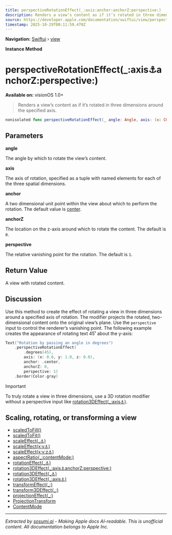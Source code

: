 ```yaml
---
title: perspectiveRotationEffect(_:axis:anchor:anchorZ:perspective:)
description: Renders a view’s content as if it’s rotated in three dimensions around the specified axis.
source: https://developer.apple.com/documentation/swiftui/view/perspectiverotationeffect(_:axis:anchor:anchorz:perspective:)
timestamp: 2025-10-29T00:11:59.470Z
---
```


**Navigation:** [Swiftui](/documentation/swiftui) › [view](/documentation/swiftui/view)

**Instance Method**

# perspectiveRotationEffect(_:axis:anchor:anchorZ:perspective:)

**Available on:** visionOS 1.0+

> Renders a view’s content as if it’s rotated in three dimensions around the specified axis.

```swift
nonisolated func perspectiveRotationEffect(_ angle: Angle, axis: (x: CGFloat, y: CGFloat, z: CGFloat), anchor: UnitPoint = .center, anchorZ: CGFloat = 0, perspective: CGFloat = 1) -> some View
```

## Parameters

**angle**

The angle by which to rotate the view’s content.



**axis**

The axis of rotation, specified as a tuple with named elements for each of the three spatial dimensions.



**anchor**

A two dimensional unit point within the view about which to perform the rotation. The default value is [center](/documentation/swiftui/unitpoint/center).



**anchorZ**

The location on the z-axis around which to rotate the content. The default is `0`.



**perspective**

The relative vanishing point for the rotation. The default is `1`.



## Return Value

A view with rotated content.

## Discussion

Use this method to create the effect of rotating a view in three dimensions around a specified axis of rotation. The modifier projects the rotated, two-dimensional content onto the original view’s plane. Use the `perspective` input to control the renderer’s vanishing point. The following example creates the appearance of rotating text 45˚ about the y-axis:

```swift
Text("Rotation by passing an angle in degrees")
    .perspectiveRotationEffect(
        .degrees(45),
        axis: (x: 0.0, y: 1.0, z: 0.0),
        anchor: .center,
        anchorZ: 0,
        perspective: 1)
    .border(Color.gray)
```



> [!IMPORTANT]
> To truly rotate a view in three dimensions, use a 3D rotation modifier without a perspective input like [rotation3DEffect(_:axis:anchor:)](/documentation/swiftui/view/rotation3deffect(_:axis:anchor:)).

## Scaling, rotating, or transforming a view

- [scaledToFill()](/documentation/swiftui/view/scaledtofill())
- [scaledToFit()](/documentation/swiftui/view/scaledtofit())
- [scaleEffect(_:anchor:)](/documentation/swiftui/view/scaleeffect(_:anchor:))
- [scaleEffect(x:y:anchor:)](/documentation/swiftui/view/scaleeffect(x:y:anchor:))
- [scaleEffect(x:y:z:anchor:)](/documentation/swiftui/view/scaleeffect(x:y:z:anchor:))
- [aspectRatio(_:contentMode:)](/documentation/swiftui/view/aspectratio(_:contentmode:))
- [rotationEffect(_:anchor:)](/documentation/swiftui/view/rotationeffect(_:anchor:))
- [rotation3DEffect(_:axis:anchor:anchorZ:perspective:)](/documentation/swiftui/view/rotation3deffect(_:axis:anchor:anchorz:perspective:))
- [rotation3DEffect(_:anchor:)](/documentation/swiftui/view/rotation3deffect(_:anchor:))
- [rotation3DEffect(_:axis:anchor:)](/documentation/swiftui/view/rotation3deffect(_:axis:anchor:))
- [transformEffect(_:)](/documentation/swiftui/view/transformeffect(_:))
- [transform3DEffect(_:)](/documentation/swiftui/view/transform3deffect(_:))
- [projectionEffect(_:)](/documentation/swiftui/view/projectioneffect(_:))
- [ProjectionTransform](/documentation/swiftui/projectiontransform)
- [ContentMode](/documentation/swiftui/contentmode)

---

*Extracted by [sosumi.ai](https://sosumi.ai) - Making Apple docs AI-readable.*
*This is unofficial content. All documentation belongs to Apple Inc.*
